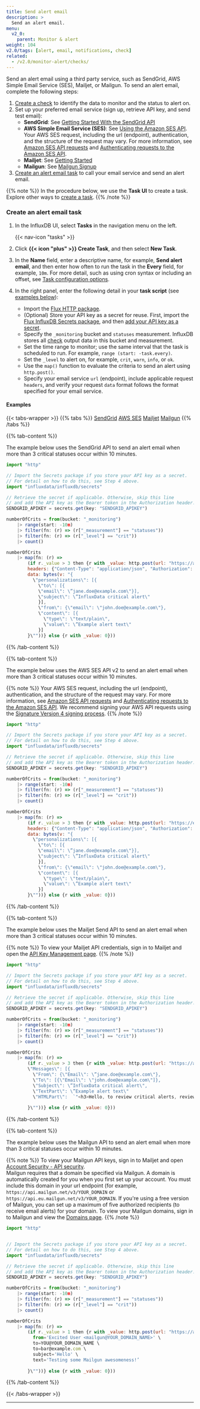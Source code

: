 ```yaml
---
title: Send alert email
description: >
  Send an alert email.
menu:
  v2_0:
    parent: Monitor & alert
weight: 104
v2.0/tags: [alert, email, notifications, check]
related:
  - /v2.0/monitor-alert/checks/
---
```


Send an alert email using a third party service, such as SendGrid, AWS Simple Email Service (SES), Mailjet, or Mailgun. To send an alert email, complete the following steps:

1. [Create a check](/v2.0/monitor-alert/checks/create/#create-a-check-in-the-influxdb-ui) to identify the data to monitor and the status to alert on.
2. Set up your preferred email service (sign up, retrieve API key, and send test email):
   - **SendGrid**: See [Getting Started With the SendGrid API](https://sendgrid.com/docs/API_Reference/api_getting_started.html)
   - **AWS Simple Email Service (SES)**: See [Using the Amazon SES API](https://docs.aws.amazon.com/ses/latest/DeveloperGuide/send-email.html). Your AWS SES request, including the url (endpoint), authentication, and the structure of the request may vary. For more information, see [Amazon SES API requests](https://docs.aws.amazon.com/ses/latest/DeveloperGuide/using-ses-api-requests.html) and [Authenticating requests to the Amazon SES API](https://docs.aws.amazon.com/ses/latest/DeveloperGuide/using-ses-api-authentication.html).
   - **Mailjet**: See [Getting Started](https://dev.mailjet.com/email/guides/getting-started/)
   - **Mailgun**: See [Mailgun Signup](https://signup.mailgun.com/new/signup)
3. [Create an alert email task](#create-an-alert-email-task) to call your email service and send an alert email.

  {{% note %}}
  In the procedure below, we use the **Task UI** to create a task. Explore other ways to [create a task](/v2.0/process-data/manage-tasks/create-task/).
  {{% /note %}}

### Create an alert email task

1. In the InfluxDB UI, select **Tasks** in the navigation menu on the left.

    {{< nav-icon "tasks" >}}

2. Click **{{< icon "plus" >}} Create Task**, and then select **New Task**.
3. In the **Name** field, enter a descriptive name, for example, **Send alert email**, and then enter how often to run the task in the **Every** field, for example, `10m`. For more detail, such as using cron syntax or including an offset, see [Task configuration options](/v2.0/process-data/task-options/).

4. In the right panel, enter the following detail in your **task script** (see [examples below](#examples)):
   - Import the [Flux HTTP package](/v2.0/reference/flux/stdlib/http/).
   - (Optional) Store your API key as a secret for reuse. First, import the [Flux InfluxDB Secrets package](/v2.0/reference/flux/stdlib/secrets/), and then [add your API key as a secret](/v2.0/security/secrets/manage-secrets/add/).
   - Specify the `_monitoring` bucket and `statuses` measurement. InfluxDB stores all [check](/v2.0/reference/glossary/#check) output data in this bucket and measurement.
   - Set the time range to monitor; use the same interval that the task is scheduled to run. For example, `range (start: -task.every)`.
   - Set the `_level` to alert on, for example, `crit`, `warn`, `info`, or `ok`.
   - Use the `map()` function to evaluate the criteria to send an alert using `http.post()`.
   - Specify your email service `url` (endpoint), include applicable request `headers`, and verify your request `data` format follows the format specified for your email service.

#### Examples

{{< tabs-wrapper >}}
{{% tabs %}}
[SendGrid](#)
[AWS SES](#)
[Mailjet](#)
[Mailgun](#)
{{% /tabs %}}

<!-------------------------------- BEGIN SendGrid -------------------------------->
{{% tab-content %}}

The example below uses the SendGrid API to send an alert email when more than 3 critical statuses occur within 10 minutes.

```js
import "http"

// Import the Secrets package if you store your API key as a secret.
// For detail on how to do this, see Step 4 above.
import "influxdata/influxdb/secrets"

// Retrieve the secret if applicable. Otherwise, skip this line
// and add the API key as the Bearer token in the Authorization header.
SENDGRID_APIKEY = secrets.get(key: "SENDGRID_APIKEY")

numberOfCrits = from(bucket: "_monitoring")
	|> range(start: -10m)
	|> filter(fn: (r) => (r["_measurement"] == "statuses"))
	|> filter(fn: (r) => (r["_level"] == "crit"))
	|> count()

numberOfCrits
	|> map(fn: (r) =>
		(if r._value > 3 then {r with _value: http.post(url: "https://api.sendgrid.com/v3/mail/send",
        headers: {"Content-Type": "application/json", "Authorization": "Bearer ${SENDGRID_APIKEY}", 
        data: bytes(v: "{
          \"personalizations\": [{
            \"to\": [{
            \"email\": \”jane.doe@example.com\"}],
            \"subject\": \”InfluxData critical alert\"
            }],
            \"from\": {\"email\": \"john.doe@example.com\"},
            \"content\": [{
              \"type\": \"text/plain\",
              \"value\": \”Example alert text\"
            }]
        }\""))} else {r with _value: 0}))
```

{{% /tab-content %}}

<!-------------------------------- BEGIN AWS SES -------------------------------->
{{% tab-content %}}

The example below uses the AWS SES API v2 to send an alert email when more than 3 critical statuses occur within 10 minutes.

{{% note %}} Your AWS SES request, including the url (endpoint), authentication, and the structure of the request may vary. For more information, see [Amazon SES API requests](https://docs.aws.amazon.com/ses/latest/DeveloperGuide/using-ses-api-requests.html) and [Authenticating requests to the Amazon SES API](https://docs.aws.amazon.com/ses/latest/DeveloperGuide/using-ses-api-authentication.html). We recommend signing your AWS API requests using the [Signature Version 4 signing process](https://docs.aws.amazon.com/general/latest/gr/signing_aws_api_requests.html).
{{% /note %}}

```js
import "http"

// Import the Secrets package if you store your API key as a secret.
// For detail on how to do this, see Step 4 above.
import "influxdata/influxdb/secrets"

// Retrieve the secret if applicable. Otherwise, skip this line
// and add the API key as the Bearer token in the Authorization header.
SENDGRID_APIKEY = secrets.get(key: "SENDGRID_APIKEY")

numberOfCrits = from(bucket: "_monitoring")
	|> range(start: -10m)
	|> filter(fn: (r) => (r["_measurement"] == "statuses"))
	|> filter(fn: (r) => (r["_level"] == "crit"))
	|> count()

numberOfCrits
	|> map(fn: (r) =>
		(if r._value > 3 then {r with _value: http.post(url: "https://email.your-aws-region.amazonaws.com/sendemail/v2/email/outbound-emails", 
        headers: {"Content-Type": "application/json", "Authorization": "AWS4-HMAC-SHA256 Credential=AKIAIOSFODNN7EXAMPLE,SignedHeaders=Datex-amz-date,Signature=9d63c3b5b7623d1fa3dc7fd1547313b9546c6d0fbbb6773a420613b7EXAMPLE"},
        data: bytes(v: "{
          \"personalizations\": [{
            \"to\": [{
            \"email\": \”jane.doe@example.com\"}],
            \"subject\": \”InfluxData critical alert\"
            }],
            \"from\": {\"email\": \"john.doe@example.com\"},
            \"content\": [{
              \"type\": \"text/plain\",
              \"value\": \”Example alert text\"
            }]
        }\""))} else {r with _value: 0}))
```

{{% /tab-content %}}

<!-------------------------------- BEGIN Mailjet ------------------------------->
{{% tab-content %}}

The example below uses the Mailjet Send API to send an alert email when more than 3 critical statuses occur within 10 minutes.

{{% note %}} To view your Mailjet API credentials, sign in to Mailjet and open the [API Key Management page](https://app.mailjet.com/account/api_keys).
{{% /note %}}

```js
import "http"

// Import the Secrets package if you store your API key as a secret.
// For detail on how to do this, see Step 4 above.
import "influxdata/influxdb/secrets"

// Retrieve the secret if applicable. Otherwise, skip this line
// and add the API key as the Bearer token in the Authorization header.
SENDGRID_APIKEY = secrets.get(key: "SENDGRID_APIKEY")

numberOfCrits = from(bucket: "_monitoring")
	|> range(start: -10m)
	|> filter(fn: (r) => (r["_measurement"] == "statuses"))
	|> filter(fn: (r) => (r["_level"] == "crit"))
	|> count()

numberOfCrits
	|> map(fn: (r) =>
		(if r._value > 3 then {r with _value: http.post(url: "https://api.mailjet.com/v3.1/send", headers: {"Content-type": "application/json", Authorization: "Basic <your-api-key>:<your-secret-key"}, data: bytes(v: "{
        \"Messages\": [{
          \"From\": {\"Email\": \”jane.doe@example.com\"},
          \"To\": [{\"Email\": \"john.doe@example.com\"]},
          \"Subject\": \”InfluxData critical alert\",
          \"TextPart\": \”Example alert text\"
          \"HTMLPart\":  `"<h3>Hello, to review critical alerts, review your <a href=\"https://www.example-dashboard.com/\">Critical Alert Dashboard</a></h3>}]}'
              
        }\""))} else {r with _value: 0}))
```

{{% /tab-content %}}

<!-------------------------------- BEGIN Mailgun ---------------------------->

{{% tab-content %}}

The example below uses the Mailgun API to send an alert email when more than 3 critical statuses occur within 10 minutes.

{{% note %}} To view your Mailgun API keys, sign in to Mailjet and open [Account Security - API security](https://app.mailgun.com/app/account/security/api_keys). <br> 
Mailgun requires that a domain be specified via Mailgun. A domain is automatically created for you when you first set up your account. You must include this domain in your url endpoint (for example, `https://api.mailgun.net/v3/YOUR_DOMAIN` or `https://api.eu.mailgun.net/v3/YOUR_DOMAIN`. If you're using a free version of Mailgun, you can set up a maximum of five authorized recipients (to receive email alerts) for your domain. To view your Mailgun domains, sign in to Mailgun and view the [Domains page](https://app.mailgun.com/app/sending/domains). 
{{% /note %}}

```js
import "http"


// Import the Secrets package if you store your API key as a secret.
// For detail on how to do this, see Step 4 above.
import "influxdata/influxdb/secrets"

// Retrieve the secret if applicable. Otherwise, skip this line
// and add the API key as the Bearer token in the Authorization header.
SENDGRID_APIKEY = secrets.get(key: "SENDGRID_APIKEY")

numberOfCrits = from(bucket: "_monitoring")
	|> range(start: -10m)
	|> filter(fn: (r) => (r["_measurement"] == "statuses"))
	|> filter(fn: (r) => (r["_level"] == "crit"))
	|> count()

numberOfCrits
	|> map(fn: (r) =>
		(if r._value > 1 then {r with _value: http.post(url: "https://api.mailgun.net/v3/YOUR_DOMAIN/messages", headers: {Authorization: "Basic api:<your-private-api-key"}, data: bytes(v: "{
          from='Excited User <mailgun@YOUR_DOMAIN_NAME>' \
          to=YOU@YOUR_DOMAIN_NAME \
          to=bar@example.com \
          subject='Hello' \
          text='Testing some Mailgun awesomeness!’
              
        }\""))} else {r with _value: 0}))
```

{{% /tab-content %}}

{{< /tabs-wrapper >}}

---
